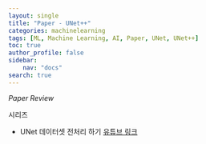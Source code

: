 ```yaml
---
layout: single
title: "Paper - UNet++"
categories: machinelearning
tags: [ML, Machine Learning, AI, Paper, UNet, UNet++]
toc: true
author_profile: false
sidebar:
    nav: "docs"
search: true
---
```


*Paper Review*



시리즈

- UNet 데이터셋 전처리 하기 [유튜브 링크](https://www.youtube.com/watch?v=fWmRYmjF-Xw&t=283s)
